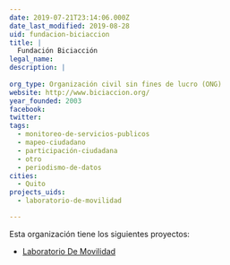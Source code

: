 ```yaml
---
date: 2019-07-21T23:14:06.000Z
date_last_modified: 2019-08-28
uid: fundacion-biciaccion
title: |
  Fundación Biciacción
legal_name: 
description: |
  
org_type: Organización civil sin fines de lucro (ONG)
website: http://www.biciaccion.org/
year_founded: 2003
facebook: 
twitter: 
tags:
  - monitoreo-de-servicios-publicos
  - mapeo-ciudadano
  - participación-ciudadana
  - otro
  - periodismo-de-datos
cities: 
  - Quito
projects_uids:
  - laboratorio-de-movilidad

---
```


Esta organización tiene los siguientes proyectos:

- [Laboratorio De Movilidad](/proyectos/laboratorio-de-movilidad)
